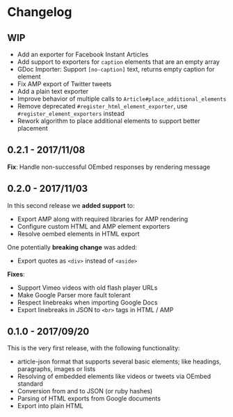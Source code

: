 # Changelog

## WIP
- Add an exporter for Facebook Instant Articles
- Add support to exporters for `caption` elements that are an empty array
- GDoc Importer: Support `[no-caption]` text, returns empty caption for element
- Fix AMP export of Twitter tweets
- Add a plain text exporter
- Improve behavior of multiple calls to `Article#place_additional_elements`
- Remove deprecated `#register_html_element_exporter`, use `#register_element_exporters` instead
- Rework algorithm to place additional elements to support better placement

## 0.2.1 - 2017/11/08
**Fix**: Handle non-successful OEmbed responses by rendering message

## 0.2.0 - 2017/11/03
In this second release we **added support** to:
- Export AMP along with required libraries for AMP rendering
- Configure custom HTML and AMP element exporters
- Resolve oembed elements in HTML export

One potentially **breaking change** was added:
- Export quotes as `<div>` instead of `<aside>`

**Fixes**:
- Support Vimeo videos with old flash player URLs
- Make Google Parser more fault tolerant
- Respect linebreaks when importing Google Docs
- Export linebreaks in JSON to `<br>` tags in HTML / AMP

## 0.1.0 - 2017/09/20
This is the very first release, with the following functionality:
- article-json format that supports several basic elements; like headings, 
  paragraphs, images or lists
- Resolving of embedded elements like videos or tweets via OEmbed standard
- Conversion from and to JSON (or ruby hashes)
- Parsing of HTML exports from Google documents
- Export into plain HTML
